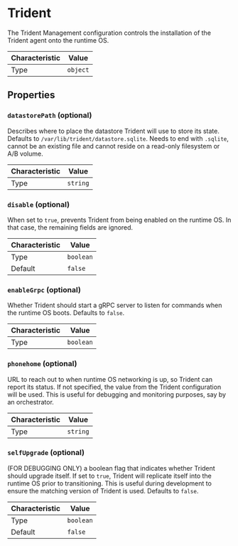<!-- THIS FILE IS AUTOMATICALLY GENERATED BY DOCBUILDER, DO NOT EDIT MANUALLY! -->

# Trident

The Trident Management configuration controls the installation of the Trident agent onto the runtime OS.

| Characteristic | Value    |
| -------------- | -------- |
| Type           | `object` |

## Properties

### `datastorePath` (optional)

Describes where to place the datastore Trident will use to store its state. Defaults to `/var/lib/trident/datastore.sqlite`. Needs to end with `.sqlite`, cannot be an existing file and cannot reside on a read-only filesystem or A/B volume.

| Characteristic | Value    |
| -------------- | -------- |
| Type           | `string` |

### `disable` (optional)

When set to `true`, prevents Trident from being enabled on the runtime OS. In that case, the remaining fields are ignored.

| Characteristic | Value     |
| -------------- | --------- |
| Type           | `boolean` |
| Default        | `false`   |

### `enableGrpc` (optional)

Whether Trident should start a gRPC server to listen for commands when the runtime OS boots. Defaults to `false`.

| Characteristic | Value     |
| -------------- | --------- |
| Type           | `boolean` |

### `phonehome` (optional)

URL to reach out to when runtime OS networking is up, so Trident can report its status. If not specified, the value from the Trident configuration will be used. This is useful for debugging and monitoring purposes, say by an orchestrator.

| Characteristic | Value    |
| -------------- | -------- |
| Type           | `string` |

### `selfUpgrade` (optional)

(FOR DEBUGGING ONLY) a boolean flag that indicates whether Trident should upgrade itself. If set to `true`, Trident will replicate itself into the runtime OS prior to transitioning. This is useful during development to ensure the matching version of Trident is used. Defaults to `false`.

| Characteristic | Value     |
| -------------- | --------- |
| Type           | `boolean` |
| Default        | `false`   |

